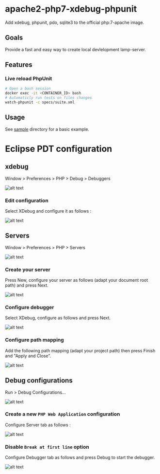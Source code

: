 # apache2-php7-xdebug-phpunit #

Add xdebug, phpunit, pdo, sqlite3 to the official php:7-apache image.

## Goals

Provide a fast and easy way to create local devlelopment lamp-server.

## Features ##

### Live reload PhpUnit ###

```bash
# Open a bash session
docker exec -it <CONTAINER_ID> bash 
# Automaticly run tests on files changes
watch-phpunit -c specs/suite.xml
```

## Usage ##


See [sample](sample/) directory for a basic example.

# Eclipse PDT configuration #

## xdebug ##

Window > Preferences > PHP > Debug > Debuggers 

![alt text](https://github.com/raphael-volt/apache2-php7-xdebug-phpunit/raw/master/doc/img/conf.debuggers.png)

### Edit configuration ###

Select XDebug and configure it as follows :

![alt text](https://github.com/raphael-volt/apache2-php7-xdebug-phpunit/raw/master/doc/img/conf.xdebug.png)

## Servers ##

Window > Preferences > PHP > Servers

![alt text](https://github.com/raphael-volt/apache2-php7-xdebug-phpunit/raw/master/doc/img/conf.servers.png)

### Create your server ###

Press New, configure your server as follows (adapt your document root path) and press Next.

![alt text](https://github.com/raphael-volt/apache2-php7-xdebug-phpunit/raw/master/doc/img/conf.new-server.png)

### Configure debugger ###

Select XDebug, configure as follows and press Next.

![alt text](https://github.com/raphael-volt/apache2-php7-xdebug-phpunit/raw/master/doc/img/conf.server-debugger.png)

### Configure path mapping ###

Add the following path mapping (adapt your project path) then press Finish and "Apply and Close".

![alt text](https://github.com/raphael-volt/apache2-php7-xdebug-phpunit/raw/master/doc/img/conf.server-pathmapping.png)

## Debug configurations

Run > Debug Configurations...

![alt text](https://github.com/raphael-volt/apache2-php7-xdebug-phpunit/raw/master/doc/img/debug.config.png)

### Create a new `PHP Web Application` configuration

Configure Server tab as follows :

![alt text](https://github.com/raphael-volt/apache2-php7-xdebug-phpunit/raw/master/doc/img/debug.new-config.png)

### Disable `Break at first line` option

Configure Debugger tab as follows and press Debug to start the debugger.

![alt text](https://github.com/raphael-volt/apache2-php7-xdebug-phpunit/raw/master/doc/img/debug.disable-break-first-line.png)
